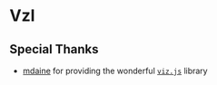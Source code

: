 <p align="center">
    <h1>Vzl</h1>
</p>

## Special Thanks

- [mdaine](https://github.com/mdaines/) for providing the wonderful [`viz.js`](https://github.com/mdaines/viz.js) library
